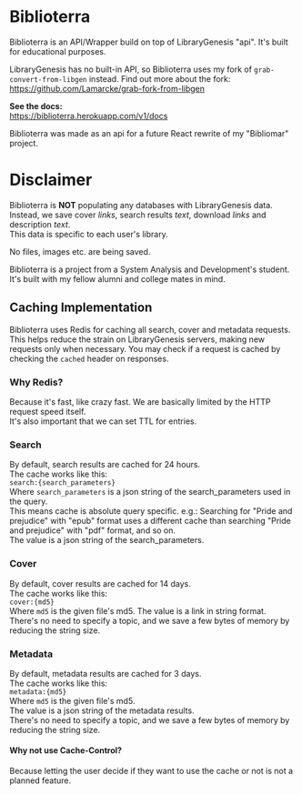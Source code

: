 # Biblioterra
Biblioterra is an API/Wrapper build on top of LibraryGenesis "api". It's built for educational purposes.

LibraryGenesis has no built-in API, so Biblioterra uses my fork of `grab-convert-from-libgen` instead.
Find out more about the fork:
https://github.com/Lamarcke/grab-fork-from-libgen

**See the docs:**  
https://biblioterra.herokuapp.com/v1/docs

Biblioterra was made as an api for a future React rewrite of my "Bibliomar" project.

# Disclaimer
Biblioterra is **NOT** populating any databases with LibraryGenesis data.  
Instead, we save cover *links*, search results *text*, download *links* and description *text*.  
This data is specific to each user's library.

No files, images etc. are being saved.

Biblioterra is a project from a System Analysis and Development's student.
It's built with my fellow alumni and college mates in mind.

## Caching Implementation

Biblioterra uses Redis for caching all search, cover and metadata requests.
This helps reduce the strain on LibraryGenesis servers, making new requests only when necessary.
You may check if a request is cached by checking the `cached` header on responses.

### Why Redis?
Because it's fast, like crazy fast. We are basically limited by the HTTP request speed itself.  
It's also important that we can set TTL for entries.

### Search
By default, search results are cached for 24 hours.  
The cache works like this:  
`search:{search_parameters}`  
Where `search_parameters` is a json string of the search_parameters used in the query.  
This means cache is absolute query specific. e.g.: Searching for "Pride and prejudice" with "epub" format uses a different cache than searching "Pride and prejudice"
with "pdf" format, and so on.  
The value is a json string of the search_parameters.

### Cover  
By default, cover results are cached for 14 days.  
The cache works like this:  
`cover:{md5}`  
Where `md5` is the given file's md5. 
The value is a link in string format.  
There's no need to specify a topic, and we save a few bytes of memory by reducing the string size.  

### Metadata
By default, metadata results are cached for 3 days.  
The cache works like this:  
`metadata:{md5}`  
Where `md5` is the given file's md5.  
The value is a json string of the metadata results.  
There's no need to specify a topic, and we save a few bytes of memory by reducing the string size.  

#### Why not use Cache-Control?
Because letting the user decide if they want to use the cache or not is not a planned feature.  
